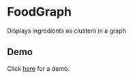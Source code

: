 # FoodGraph

Displays ingredients as clusters in a graph

## Demo
Click [here](https://rawgit.com/kpj/FoodGraph/master/frontend/index.html) for a demo.
